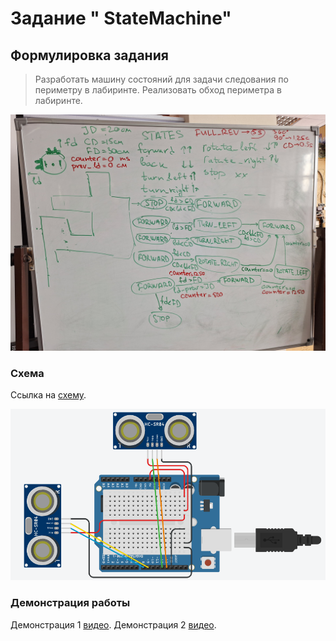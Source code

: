 # Задание "	StateMachine"

## Формулировка задания

> Разработать машину состояний для задачи следования по периметру в лабиринте. Реализовать обход периметра в лабиринте.

![Задание](task.jpg)

### Схема

Ссылка на [схему](https://www.tinkercad.com/things/hncRLyT5URT-statemachine).

![Схема](scheme.png)

### Демонстрация работы
Демонстрация 1 [видео](https://drive.google.com/file/d/1Rba4v70OTCIPMiyM0O1oPaeIBzu0ZjOp/view?usp=sharing).
Демонстрация 2 [видео](https://drive.google.com/file/d/17YSq3zJRHK-1AGRbgy8uu34W2ZA4afLA/view?usp=sharing).
